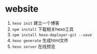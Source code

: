 # website

1. `hexo init` 建立一个博客
2. `npm install` 下载相关hexo工具
3. `npm install hexo-deployer-git --save`
4. `hexo generate` 生成html文件
5. `hexo server` 在线预览